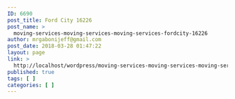 ```yaml
---
ID: 6690
post_title: Ford City 16226
post_name: >
  moving-services-moving-services-moving-services-fordcity-16226
author: mrgabonijeff@gmail.com
post_date: 2018-03-28 01:47:22
layout: page
link: >
  http://localhost/wordpress/moving-services-moving-services-moving-services-fordcity-16226/
published: true
tags: [ ]
categories: [ ]
---
```

